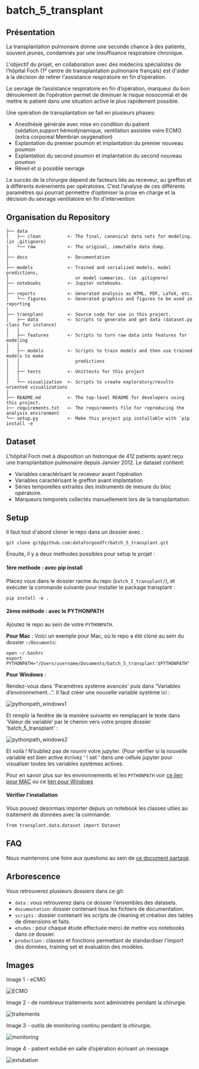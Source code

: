 # batch_5_transplant

## Présentation

La transplantation pulmonaire donne une seconde chance à des patients, souvent jeunes, condamnés par une insuffisance respiratoire chronique.

L'objectif du projet, en collaboration avec des médecins spécialistes de l’hôpital Foch (1° centre de transplantation pulmonaire français) est d'aider à la décision de retirer l'assistance respiratoire en fin d’opération.

Le sevrage de l’assistance respiratoire en fin d’opération, marqueur du bon déroulement de l’opération permet de diminuer le risque nosocomial et de mettre le patient dans une situation active le plus rapidement possible.

Une opération de transplantation se fait en plusieurs phases:

- Anesthésie générale avec mise en condition du patient (sédation,support hémodynamique, ventilation assistée voire ECMO (extra corporeal Membran oxygenation)
- Explantation du premier poumon et implantation du premier nouveau poumon
- Explantation du second poumon et implantation du second nouveau poumon
- Réveil et si possible sevrage

Le succès de la chirurgie dépend de facteurs liés au receveur, au greffon et à différents évènements per opératoires. C’est l’analyse de ces différents paramètres qui pourrait permettre d’optimiser la prise en charge et la décision du sevrage ventilatoire en fin d’intervention


## Organisation du Repository
```
├── data
│   ├── clean          <- The final, canonical data sets for modeling. (in .gitignore)
│   └── raw            <- The original, immutable data dump.
│
├── docs               <- Documentation
│
├── models             <- Trained and serialized models, model predictions,
│                         or model summaries. (in .gitignore)
├── notebooks          <- Jupyter notebooks.
│
├── reports            <- Generated analysis as HTML, PDF, LaTeX, etc.
│   └── figures        <- Generated graphics and figures to be used in reporting
│
├── transplant         <- Source code for use in this project.
│   ├── data           <- Scripts to generate and get data (dataset.py class for instance)
│   │
│   ├── features       <- Scripts to turn raw data into features for modeling
│   │
│   ├── models         <- Scripts to train models and then use trained models to make
│   │                     predictions
│   │
│   ├── tests          <- Unittests for this project
│   │
│   └── visualization  <- Scripts to create exploratory/results oriented visualizations
│
├── README.md          <- The top-level README for developers using this project.
├── requirements.txt   <- The requirements file for reproducing the analysis environment
└── setup.py           <- Make this project pip installable with `pip install -e`
```


## Dataset

L'hôpital Foch met à disposition un historique de 412 patients ayant reçu une transplantation pulmonaire depuis Janvier 2012. Le dataset contient:

- Variables caractérisant le receveur avant l’opération
- Variables caractérisant le greffon avant implantation
- Séries temporelles extraites des instruments de mesure du bloc opératoire.
- Marqueurs temporels collectés manuellement lors de la transplantation.

## Setup
Il faut tout d'abord cloner le repo dans un dossier avec :
```
git clone git@github.com:dataforgoodfr/batch_5_transplant.git
```

Ensuite, il y a deux methodes possibles pour setup le projet :

#### 1ère methode : avec pip install
Placez vous dans le dossier racine du repo (`batch_5_transplant/`), et exécuter la commande suivante pour installer le package transplant :
```
pip install -e .
```

#### 2ème méthode : avec le PYTHONPATH
Ajoutez le repo au sein de votre `PYTHONPATH`.

**Pour Mac** :
Voici un exemple pour Mac, où le repo a été cloné au sein du dossier `~/Documents`:
```
open ~/.bashrc
export PYTHONPATH="/Users/username/Documents/batch_5_transplant:$PYTHONPATH"
```

**Pour Windows** :

Rendez-vous dans 'Paramètres système avancés' puis dans “Variables d’environnement…”.
Il faut créer une nouvelle variable système ici :

![pythonpath_windows1](docs/images/pythonpath_windows1.bmp)

Et remplir la fenêtre de la manière suivante en remplaçant le texte dans ‘Valeur de variable’ par le chemin vers votre propre dossier ‘batch_5_transplant’ :

![pythonpath_windows2](docs/images/pythonpath_windows2.bmp)

Et voilà !
N’oubliez pas de rouvrir votre jupyter. (Pour vérifier si la nouvelle variable est bien active écrivez ‘ ! set ‘ dans une cellule jupyter pour visualiser toutes les variables systèmes actives.


Pour en savoir plus sur les environnements et les `PYTHONPATH` voir [ce lien pour MAC](https://stackoverflow.com/questions/3387695/add-to-python-path-mac-os-x/3387737) ou ce [lien pour Windows](http://sametmax.com/ajouter-un-chemin-a-la-variable-denvironnement-path-sous-windows/)

#### Vérifier l'installation
Vous pouvez desormais importer depuis un notebook les classes utiles au traitement de données avec la commande:

```
from transplant.data.dataset import Dataset
```

## FAQ

Nous maintenons une foire aux questions au sein de [ce document partagé](https://docs.google.com/document/d/1d_Tbq-IAW-30KVEQZv_IKozlDDtzy6QnfETXtgBTucw/edit).


## Arborescence

Vous retrouverez plusieurs dossiers dans ce git:

- `data` : vous retrouverez dans ce dossier l'ensembles des datasets.
- `documentation`: dossier contenant tous les fichiers de documentation.
- `scripts` : dossier contenant les scripts de cleaning et création des tables de dimensions et faits.
- `etudes` : pour chaque étude effectuée merci de mettre vos notebooks dans ce dossier.
- `production` : classes et fonctions permettant de standardiser l'import des données, training set et evaluation des modèles.

## Images

Image 1 - eCMO

![ECMO](docs/images/ecmo.png)

Image 2 - de nombreux traitements sont administrés pendant la chirurgie.

![traitements](docs/images/traitements.png)

Image 3 - outils de monitoring continu pendant la chirurgie.

![monitoring](docs/images/monitoring.png)

Image 4 - patient extubé en salle d’opération écrivant un message

![extubation](docs/images/extubation.png)

